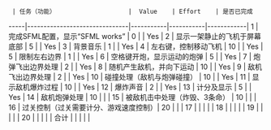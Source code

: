      | 任务（功能）                    |  Value    | Effort    | 是否已完成  
-----|-------------------------------|-----------|-----------|------------|
1    | 完成SFML配置，显示“SFML works”  | 0         |           |     Yes       |
2    | 显示一架静止的飞机于屏幕底部       | 5         |           |   Yes        |
3    | 背景音乐                       | 1         |           |       Yes     |
4    | 左右键，控制移动飞机             | 10        |           |    Yes        |
5    | 限制左右边界                    | 1         |           |       Yes     |
6    | 空格键开炮，显示运动的炮弹        | 5         |           |    Yes        |
7    | 炮弹飞出边界处理                | 2          |           |      Yes     |
8    | 随机产生敌机，并向下运动          | 10        |           |      Yes     |
9    | 敌机飞出边界处理                | 2         |           |         Yes   |
10   | 碰撞处理（敌机与炮弹碰撞）        | 10         |           |     Yes      |
11   | 显示敌机爆炸过程                | 10         |           |     Yes       |
12   | 爆炸声音                       | 2         |           |      Yes      |
13   | 计分及显示                     | 5         |           |      Yes      |
14   | 敌机炮弹处理                   | 10         |           |            |
15   | 被敌机击中处理（炸毁、3条命）     | 10          |           |           |
16   | 过关控制（过关需要计分、游戏速度控制）| 20        |           |           |
17   |                               |            |           |           |
18   |                               |            |           |           |
19   |                               |            |           |           |
20   |                               |            |           |           |
合计   |                              |            |           |           |



